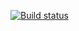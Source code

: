 [![Build status](https://ci.appveyor.com/api/projects/status/kw5mf65bhvmyqr96?svg=true)](https://ci.appveyor.com/project/DesertScream/aqa-code-ci-appveyor)
